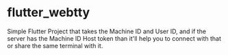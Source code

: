 # flutter_webtty
Simple Flutter Project that takes the Machine ID and User ID, and if the server has the Machine ID Host token than it'll help you to connect with that or share the same terminal with it.
